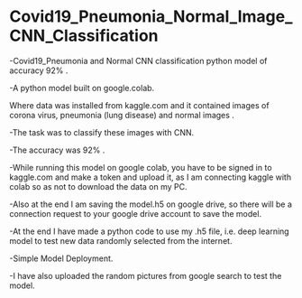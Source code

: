 # Covid19_Pneumonia_Normal_Image_CNN_Classification
-Covid19_Pneumonia and Normal CNN classification python model of accuracy 92% .

-A python model built on google.colab.

Where data was installed from kaggle.com and it contained images of corona virus, pneumonia (lung disease) and normal images .

-The task was to classify these images with CNN.

-The accuracy was 92% .

-While running this model on google colab, you have to be signed in to kaggle.com and make a token and upload it, as I am connecting kaggle with colab so as not to download the data on my PC.

-Also at the end I am saving the model.h5 on google drive, so there will be a connection request to your google drive account to save the model.

-At the end I have made a python code to use my .h5 file, i.e. deep learning model to test new data randomly selected from the internet. 

-Simple Model Deployment.

-I have also uploaded the random pictures from google search to test the model.
